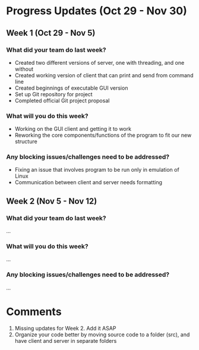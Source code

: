# Progress Updates (Oct 29 - Nov 30)

## Week 1 (Oct 29 - Nov 5)

### What did your team do last week?
* Created two different versions of server, one with threading, and one without
* Created working version of client that can print and send from command line
* Created beginnings of executable GUI version
* Set up Git repository for project
* Completed official Git project proposal

### What will you do this week?
* Working on the GUI client and getting it to work
* Reworking the core components/functions of the program to fit our new structure

### Any blocking issues/challenges need to be addressed?
* Fixing an issue that involves program to be run only in emulation of Linux
* Communication between client and server needs formatting


## Week 2 (Nov 5 - Nov 12)

### What did your team do last week?
...

### What will you do this week?
...

### Any blocking issues/challenges need to be addressed?
...

# Comments
1. Missing updates for Week 2. Add it ASAP
2. Organize your code better by moving source code to a folder (src), and have client and server in separate folders
